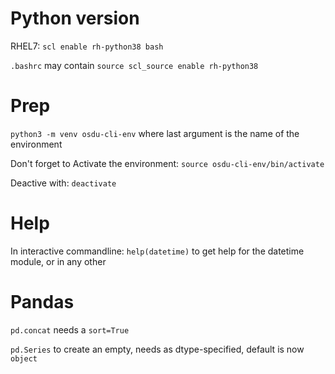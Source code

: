 # Python version

RHEL7: `scl enable rh-python38 bash`

`.bashrc` may contain `source scl_source enable rh-python38`

# Prep

`python3 -m venv osdu-cli-env` where last argument is the name of the environment

Don't forget to Activate the environment: `source osdu-cli-env/bin/activate`

Deactive with: `deactivate`

# Help

In interactive commandline: `help(datetime)` to get help for the datetime module, or in any other

# Pandas

`pd.concat` needs a `sort=True`

`pd.Series` to create an empty, needs as dtype-specified, default is now `object`

